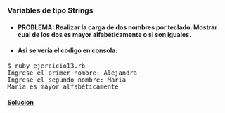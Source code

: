 ### Variables de tipo Strings

* #### PROBLEMA: Realizar la carga de dos nombres por teclado. Mostrar cual de los dos es mayor alfabéticamente o si son iguales.


* #### Asi se vería el codigo en consola:

<pre>
$ ruby ejercicio13.rb
Ingrese el primer nombre: Alejandra
Ingrese el segundo nombre: Maria
Maria es mayor alfabéticamente
</pre>

#### [Solucion][1]
[1]:/Ejercicio13/ejercicio13.rb